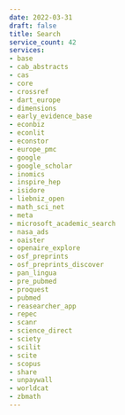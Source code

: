 ```yaml
---
date: 2022-03-31
draft: false
title: Search
service_count: 42
services:
- base
- cab_abstracts
- cas
- core
- crossref
- dart_europe
- dimensions
- early_evidence_base
- econbiz
- econlit
- econstor
- europe_pmc
- google
- google_scholar
- inomics
- inspire_hep
- isidore
- liebniz_open
- math_sci_net
- meta
- microsoft_academic_search
- nasa_ads
- oaister
- openaire_explore
- osf_preprints
- osf_preprints_discover
- pan_lingua
- pre_pubmed
- proquest
- pubmed
- reasearcher_app
- repec
- scanr
- science_direct
- sciety
- scilit
- scite
- scopus
- share
- unpaywall
- worldcat
- zbmath
---
```



